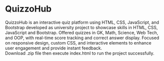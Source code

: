 # QuizzoHub
QuizzoHub is an interactive quiz platform using HTML, CSS, JavaScript, and Bootstrap developed as university project to showcase skills in HTML, CSS, JavaScript and Bootstrap. Offered quizzes in GK, Math, Science, Web Tech, and OOP, with real-time score tracking and correct answer display. Focused on responsive design, custom CSS, and interactive elements to enhance user engagement and provide instant feedback.<br>
Download .zip file then execute index.html to run the project successfully.

